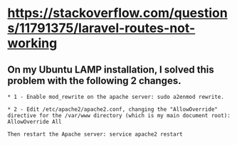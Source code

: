 # https://stackoverflow.com/questions/11791375/laravel-routes-not-working

## On my Ubuntu LAMP installation, I solved this problem with the following 2 changes.

	* 1 - Enable mod_rewrite on the apache server: sudo a2enmod rewrite.
	
	* 2 - Edit /etc/apache2/apache2.conf, changing the "AllowOverride" directive for the /var/www directory (which is my main document root): AllowOverride All
	
	Then restart the Apache server: service apache2 restart